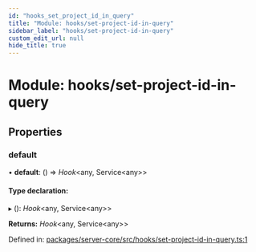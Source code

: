 ```yaml
---
id: "hooks_set_project_id_in_query"
title: "Module: hooks/set-project-id-in-query"
sidebar_label: "hooks/set-project-id-in-query"
custom_edit_url: null
hide_title: true
---
```


# Module: hooks/set-project-id-in-query

## Properties

### default

• **default**: () => *Hook*<any, Service<any\>\>

#### Type declaration:

▸ (): *Hook*<any, Service<any\>\>

**Returns:** *Hook*<any, Service<any\>\>

Defined in: [packages/server-core/src/hooks/set-project-id-in-query.ts:1](https://github.com/xr3ngine/xr3ngine/blob/2d83606b6/packages/server-core/src/hooks/set-project-id-in-query.ts#L1)
